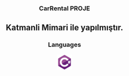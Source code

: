 <div  align="center">


<h3>CarRental PROJE</h3>
<h2>Katmanli Mimari ile yapılmıştır.</h2>

<h3 >Languages</h3>
<p > <a href="https://www.w3schools.com/cs/" target="_blank"> <img src="https://raw.githubusercontent.com/devicons/devicon/master/icons/csharp/csharp-original.svg" alt="csharp" width="40" height="40"/> </a> <a href="https://dotnet.microsoft.com/" target="_blank">



</div>
